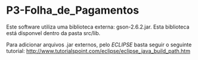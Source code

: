 # P3-Folha_de_Pagamentos

Este software utiliza uma biblioteca externa: gson-2.6.2.jar.
Esta biblioteca está disponvel dentro da pasta src/lib.

Para adicionar arquivos .jar externos, pelo *ECLIPSE* basta seguir o seguinte tutorial: http://www.tutorialspoint.com/eclipse/eclipse_java_build_path.htm
